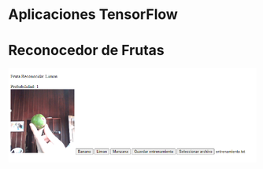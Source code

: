 # Aplicaciones TensorFlow



# Reconocedor de Frutas


![ruta](<./ReconocedorFrutasTL/Resultado.PNG>) 

